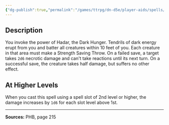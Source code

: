 ```yaml
---
{"dg-publish":true,"permalink":"/games/ttrpg/dn-d5e/player-aids/spells/level-1/arms-of-hadar/","tags":["TTRPG/DND/5e","verbal","somatic"]}
---
```



## Description
You invoke the power of Hadar, the Dark Hunger.
Tendrils of dark energy erupt from you and batter all creatures within 10 feet of you.
Each creature in that area must make a Strength Saving Throw.
On a failed save, a target takes `2d6` necrotic damage and can't take reactions until its next turn.
On a successful save, the creature takes half damage, but suffers no other effect.

## At Higher Levels
When you cast this spell using a spell slot of 2nd level or higher, the damage increases by `1d6` for each slot level above 1st.

---

**Sources:** PHB, page 215
